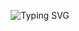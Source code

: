 <p align="center">
    <img src="https://readme-typing-svg.herokuapp.com?size=24&center=true&vCenter=true&width=500&lines=print('Hello,+World!');print('Welcome+to+my+GitHub')" alt="Typing SVG">
</p>
